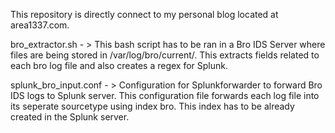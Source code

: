 This repository is directly connect to my personal blog located at area1337.com.

bro_extractor.sh - > This bash script has to be ran in a Bro IDS Server where files are being stored in /var/log/bro/current/. This extracts fields related to each bro log file and also creates a regex for Splunk.

splunk_bro_input.conf - > Configuration for Splunkforwarder to forward Bro IDS logs to Splunk server. This configuration file forwards each log file into its seperate sourcetype using index bro. This index has to be already created in the Splunk server.
